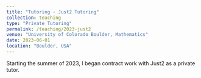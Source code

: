 ```yaml
---
title: "Tutoring - Just2 Tutoring"
collection: teaching
type: "Private Tutoring"
permalink: /teaching/2023-just2
venue: "University of Colorado Boulder, Mathematics"
date: 2023-06-01
location: "Boulder, USA"
---
```


Starting the summer of 2023, I began contract work with Just2 as a private tutor. 